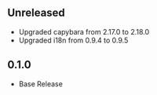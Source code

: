 ## Unreleased
- Upgraded capybara from 2.17.0 to 2.18.0
- Upgraded i18n from 0.9.4 to 0.9.5

## 0.1.0
- Base Release
